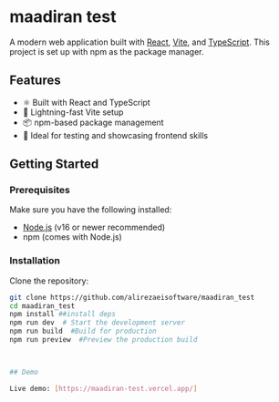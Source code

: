 # maadiran test

A modern web application built with [React](https://reactjs.org/), [Vite](https://vitejs.dev/), and [TypeScript](https://www.typescriptlang.org/). This project is set up with npm as the package manager.

## Features

- ⚛️ Built with React and TypeScript
- 🚀 Lightning-fast Vite setup
- 📦 npm-based package management
- 🧪 Ideal for testing and showcasing frontend skills

## Getting Started

### Prerequisites

Make sure you have the following installed:

- [Node.js](https://nodejs.org/) (v16 or newer recommended)
- npm (comes with Node.js)

### Installation

Clone the repository:

```bash
git clone https://github.com/alirezaeisoftware/maadiran_test
cd maadiran_test
npm install ##install deps
npm run dev  # Start the development server
npm run build  #Build for production
npm run preview  #Preview the production build



## Demo

Live demo: [https://maadiran-test.vercel.app/]